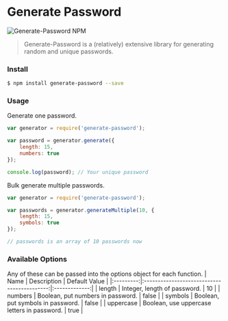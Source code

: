 Generate Password
=====

![Generate-Password NPM](https://nodei.co/npm/generate-password.png)

> Generate-Password is a (relatively) extensive library for generating random and unique passwords.

### Install

```bash
$ npm install generate-password --save
```

### Usage
Generate one password.
```javascript
var generator = require('generate-password');

var password = generator.generate({
	length: 15,
	numbers: true
});

console.log(password); // Your unique password
```

Bulk generate multiple passwords.
```javascript
var generator = require('generate-password');

var passwords = generator.generateMultiple(10, {
	length: 15,
	symbols: true
});

// passwords is an array of 10 passwords now
```

### Available Options
Any of these can be passed into the options object for each function.
|    Name   |                  Description                | Default Value |
|:---------:|:-------------------------------------------:|:-------------:|
| length    | Integer, length of password.                |       10      |
| numbers   | Boolean, put numbers in password.           |     false     |
| symbols   | Boolean, put symbols in password.           |     false     |
| uppercase | Boolean, use uppercase letters in password. |      true     |